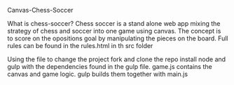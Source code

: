 Canvas-Chess-Soccer

What is chess-soccer?
  Chess soccer is a stand alone web app mixing the strategy of chess and soccer into one game using canvas.  The concept is to score 
  on the opositions goal by manipulating the pieces on the board.  Full rules can be found in the rules.html in th src folder
  
Using the file 
  to  change the project fork and clone the repo install node and gulp with the dependencies found in the gulp file.
  game.js contains the canvas and game logic. gulp builds them together with main.js
